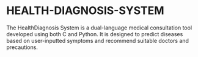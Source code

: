 # HEALTH-DIAGNOSIS-SYSTEM
The HealthDiagnosis System is a dual-language medical consultation tool developed using both C and Python. It is designed to predict diseases based on user-inputted symptoms and recommend suitable doctors and precautions.
